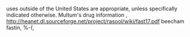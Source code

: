 uses outside of the United States are appropriate, unless specifically indicated otherwise. Multum's drug information ,  http://heanet.dl.sourceforge.net/project/rasool/wiki/fast17.pdf beecham fastin,  %-(, 
